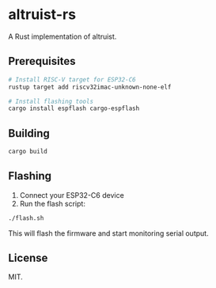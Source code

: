 # altruist-rs

A Rust implementation of altruist.

## Prerequisites

```bash
# Install RISC-V target for ESP32-C6
rustup target add riscv32imac-unknown-none-elf

# Install flashing tools
cargo install espflash cargo-espflash
```

## Building

```bash
cargo build
```

## Flashing

1. Connect your ESP32-C6 device
2. Run the flash script:
```bash
./flash.sh
```

This will flash the firmware and start monitoring serial output.

## License

MIT.

